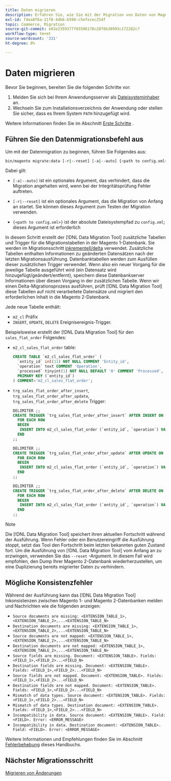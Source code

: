 ```yaml
---
title: Daten migrieren
description: Erfahren Sie, wie Sie mit der Migration von Daten von Magento 1 zu Magento 2 mit dem  [!DNL Data Migration Tool] beginnen.
exl-id: f4ea8f6a-21f8-4db6-b598-c5efecec254f
topic: Commerce, Migration
source-git-commit: e83e2359377f03506178c28f8b30993c172282c7
workflow-type: tm+mt
source-wordcount: '331'
ht-degree: 0%

---
```


# Daten migrieren

Bevor Sie beginnen, bereiten Sie die folgenden Schritte vor:

1. Melden Sie sich bei Ihrem Anwendungsserver als [Dateisysteminhaber](../../../installation/prerequisites/file-system/overview.md) an.
1. Wechseln Sie zum Installationsverzeichnis der Anwendung oder stellen Sie sicher, dass es Ihrem System `PATH` hinzugefügt wird.

Weitere Informationen finden Sie im Abschnitt [Erste Schritte](overview.md#first-steps) .

## Führen Sie den Datenmigrationsbefehl aus

Um mit der Datenmigration zu beginnen, führen Sie Folgendes aus:

```bash
bin/magento migrate:data [-r|--reset] [-a|--auto] {<path to config.xml>}
```

Dabei gilt:

* `[-a|--auto]` ist ein optionales Argument, das verhindert, dass die Migration angehalten wird, wenn bei der Integritätsprüfung Fehler auftreten.

* `[-r|--reset]` ist ein optionales Argument, das die Migration von Anfang an startet. Sie können dieses Argument zum Testen der Migration verwenden.

* `{<path to config.xml>}` ist der absolute Dateisystempfad zu `config.xml`; dieses Argument ist erforderlich

In diesem Schritt erstellt der [!DNL Data Migration Tool] zusätzliche Tabellen und Trigger für die Migrationstabellen in der Magento 1-Datenbank. Sie werden im Migrationsschritt [inkrementell/delta](delta.md) verwendet. Zusätzliche Tabellen enthalten Informationen zu geänderten Datensätzen nach der letzten Migrationsausführung. Datenbanktabellen werden zum Ausfüllen dieser zusätzlichen Trigger verwendet. Wenn also ein neuer Vorgang für die jeweilige Tabelle ausgeführt wird (ein Datensatz wird hinzugefügt/geändert/entfernt), speichern diese Datenbankserver Informationen über diesen Vorgang in der zusätzlichen Tabelle. Wenn wir einen Delta-Migrationsprozess ausführen, prüft [!DNL Data Migration Tool] diese Tabellen auf nicht verarbeitete Datensätze und migriert den erforderlichen Inhalt in die Magento 2-Datenbank.

Jede neue Tabelle enthält:

* `m2_cl` Präfix
* `INSERT`, `UPDATE`, `DELETE` Ereignisereignis-Trigger.

Beispielsweise erstellt der [!DNL Data Migration Tool] für den `sales_flat_order` Folgendes:

* `m2_cl_sales_flat_order` table:

  ```sql
  CREATE TABLE `m2_cl_sales_flat_order` (
    `entity_id` int(11) NOT NULL COMMENT 'Entity_id',
    `operation` text COMMENT 'Operation',
    `processed` tinyint(1) NOT NULL DEFAULT '0' COMMENT 'Processed',
    PRIMARY KEY (`entity_id`)
  ) COMMENT='m2_cl_sales_flat_order';
  ```

* `trg_sales_flat_order_after_insert`, `trg_sales_flat_order_after_update`, `trg_sales_flat_order_after_delete` Trigger:

  ```sql
  DELIMITER ;;
  CREATE TRIGGER `trg_sales_flat_order_after_insert` AFTER INSERT ON `sales_flat_order`
    FOR EACH ROW
    BEGIN
     INSERT INTO m2_cl_sales_flat_order (`entity_id`, `operation`) VALUES (NEW.entity_id, 'INSERT')ON DUPLICATE KEY UPDATE operation = 'INSERT';
    END
  ;;
  
  DELIMITER ;;
  CREATE TRIGGER `trg_sales_flat_order_after_update` AFTER UPDATE ON `sales_flat_order`
    FOR EACH ROW
    BEGIN
     INSERT INTO m2_cl_sales_flat_order (`entity_id`, `operation`) VALUES (NEW.entity_id, 'UPDATE') ON DUPLICATE KEY UPDATE operation = 'UPDATE';
    END
  ;;
  
  DELIMITER ;;
  CREATE TRIGGER `trg_sales_flat_order_after_delete` AFTER DELETE ON `sales_flat_order`
    FOR EACH ROW
    BEGIN
     INSERT INTO m2_cl_sales_flat_order (`entity_id`, `operation`) VALUES (OLD.entity_id, 'DELETE')ON DUPLICATE KEY UPDATE operation = 'DELETE';
    END
  ;;
  ```

>[!NOTE]
>
>Die [!DNL Data Migration Tool] speichert ihren aktuellen Fortschritt während der Ausführung. Wenn Fehler oder ein Benutzereingriff die Ausführung stoppt, setzt das Tool den Fortschritt beim letzten bekannten guten Zustand fort. Um die Ausführung von [!DNL Data Migration Tool] vom Anfang an zu erzwingen, verwenden Sie das `--reset` -Argument. In diesem Fall wird empfohlen, den Dump Ihrer Magento 2-Datenbank wiederherzustellen, um eine Duplizierung bereits migrierter Daten zu verhindern.


## Mögliche Konsistenzfehler

Während der Ausführung kann das [!DNL Data Migration Tool] Inkonsistenzen zwischen Magento 1- und Magento 2-Datenbanken melden und Nachrichten wie die folgenden anzeigen:

* `Source documents are missing: <EXTENSION_TABLE_1>,<EXTENSION_TABLE_2>,...<EXTENSION_TABLE_N>`
* `Destination documents are missing: <EXTENSION_TABLE_1>,<EXTENSION_TABLE_2>,...<EXTENSION_TABLE_N>`
* `Source documents are not mapped: <EXTENSION_TABLE_1>,<EXTENSION_TABLE_2>,...<EXTENSION_TABLE_N>`
* `Destination documents are not mapped: <EXTENSION_TABLE_1>,<EXTENSION_TABLE_2>,...<EXTENSION_TABLE_N>`
* `Source fields are missing. Document: <EXTENSION_TABLE>. Fields: <FIELD_1>,<FIELD_2>...<FIELD_N>`
* `Destination fields are missing. Document: <EXTENSION_TABLE>. Fields: <FIELD_1>,<FIELD_2>...<FIELD_N>`
* `Source fields are not mapped. Document: <EXTENSION_TABLE>. Fields: <FIELD_1>,<FIELD_2>...<FIELD_N>`
* `Destination fields are not mapped. Document: <EXTENSION_TABLE>. Fields: <FIELD_1>,<FIELD_2>...<FIELD_N>`
* `Mismatch of data types. Source document: <EXTENSION_TABLE>. Fields: <FIELD_1>,<FIELD_2>...<FIELD_N>`
* `Mismatch of data types. Destination document: <EXTENSION_TABLE>. Fields: <FIELD_1>,<FIELD_2>...<FIELD_N>`
* `Incompatibility in data. Source document: <EXTENSION_TABLE>. Field: <FIELD>. Error: <ERROR_MESSAGE>`
* `Incompatibility in data. Destination document: <EXTENSION_TABLE>. Field: <FIELD>. Error: <ERROR_MESSAGE>`

Weitere Informationen und Empfehlungen finden Sie im Abschnitt [Fehlerbehebung](https://support.magento.com/hc/en-us/articles/360033020451) dieses Handbuchs.

## Nächster Migrationsschritt

[Migrieren von Änderungen](delta.md)
